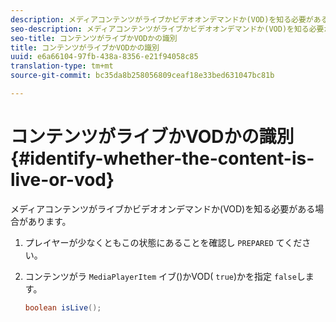 ```yaml
---
description: メディアコンテンツがライブかビデオオンデマンドか(VOD)を知る必要がある場合があります。
seo-description: メディアコンテンツがライブかビデオオンデマンドか(VOD)を知る必要がある場合があります。
seo-title: コンテンツがライブかVODかの識別
title: コンテンツがライブかVODかの識別
uuid: e6a66104-97fb-438a-8356-e21f94058c85
translation-type: tm+mt
source-git-commit: bc35da8b258056809ceaf18e33bed631047bc81b

---
```



# コンテンツがライブかVODかの識別 {#identify-whether-the-content-is-live-or-vod}

メディアコンテンツがライブかビデオオンデマンドか(VOD)を知る必要がある場合があります。

1. プレイヤーが少なくともこの状態にあることを確認し `PREPARED` てください。
1. コンテンツがラ `MediaPlayerItem` イブ()かVOD( `true`)かを指定 `false`します。

   ```java
   boolean isLive();
   ```
